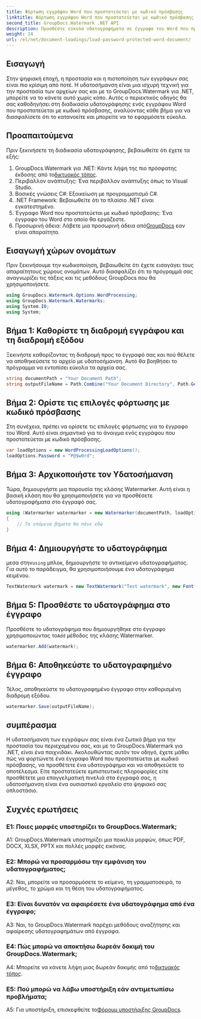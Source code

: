 ```yaml
---
title: Φόρτωση εγγράφου Word που προστατεύεται με κωδικό πρόσβασης
linktitle: Φόρτωση εγγράφου Word που προστατεύεται με κωδικό πρόσβασης
second_title: GroupDocs.Watermark .NET API
description: Προσθέστε εύκολα υδατογραφήματα σε έγγραφα του Word που προστατεύονται με κωδικό πρόσβασης χρησιμοποιώντας το GroupDocs.Watermark για .NET με τον αναλυτικό οδηγό μας βήμα προς βήμα.
weight: 14
url: /el/net/document-loadings/load-password-protected-word-document/
---
```

## Εισαγωγή
Στην ψηφιακή εποχή, η προστασία και η πιστοποίηση των εγγράφων σας είναι πιο κρίσιμη από ποτέ. Η υδατοσήμανση είναι μια ισχυρή τεχνική για την προστασία των αρχείων σας και με το GroupDocs.Watermark για .NET, μπορείτε να το κάνετε αυτό χωρίς κόπο. Αυτός ο περιεκτικός οδηγός θα σας καθοδηγήσει στη διαδικασία υδατογράφησης ενός εγγράφου Word που προστατεύεται με κωδικό πρόσβασης, αναλύοντας κάθε βήμα για να διασφαλίσετε ότι το κατανοείτε και μπορείτε να το εφαρμόσετε εύκολα.
## Προαπαιτούμενα
Πριν ξεκινήσετε τη διαδικασία υδατογράφησης, βεβαιωθείτε ότι έχετε τα εξής:
1.  GroupDocs.Watermark για .NET: Κάντε λήψη της πιο πρόσφατης έκδοσης από το[δικτυακός τόπος](https://releases.groupdocs.com/Watermark/net/).
2. Περιβάλλον ανάπτυξης: Ένα περιβάλλον ανάπτυξης όπως το Visual Studio.
3. Βασικές γνώσεις C#: Εξοικείωση με προγραμματισμό C#.
4. .NET Framework: Βεβαιωθείτε ότι το πλαίσιο .NET είναι εγκατεστημένο.
5. Έγγραφο Word που προστατεύεται με κωδικό πρόσβασης: Ένα έγγραφο του Word στο οποίο θα εργάζεστε.
6.  Προσωρινή άδεια: Λάβετε μια προσωρινή άδεια από[GroupDocs](https://purchase.groupdocs.com/temporary-license/) εαν είναι απαραίτητο.
## Εισαγωγή χώρων ονομάτων
Πριν ξεκινήσουμε την κωδικοποίηση, βεβαιωθείτε ότι έχετε εισαγάγει τους απαραίτητους χώρους ονομάτων. Αυτό διασφαλίζει ότι το πρόγραμμά σας αναγνωρίζει τις τάξεις και τις μεθόδους GroupDocs που θα χρησιμοποιήσετε.
```csharp
using GroupDocs.Watermark.Options.WordProcessing;
using GroupDocs.Watermark.Watermarks;
using System.IO;
using System;
```
## Βήμα 1: Καθορίστε τη διαδρομή εγγράφου και τη διαδρομή εξόδου
Ξεκινήστε καθορίζοντας τη διαδρομή προς το έγγραφό σας και πού θέλετε να αποθηκεύσετε το αρχείο με υδατοσήμανση. Αυτό θα βοηθήσει το πρόγραμμα να εντοπίσει εύκολα τα αρχεία σας.
```csharp
string documentPath = "Your Document Path";
string outputFileName = Path.Combine("Your Document Directory", Path.GetFileName(documentPath));
```
## Βήμα 2: Ορίστε τις επιλογές φόρτωσης με κωδικό πρόσβασης
Στη συνέχεια, πρέπει να ορίσετε τις επιλογές φόρτωσης για το έγγραφο του Word. Αυτό είναι σημαντικό για το άνοιγμα ενός εγγράφου που προστατεύεται με κωδικό πρόσβασης.
```csharp
var loadOptions = new WordProcessingLoadOptions();
loadOptions.Password = "P@$w0rd";
```
## Βήμα 3: Αρχικοποιήστε τον Υδατοσήμανση
Τώρα, δημιουργήστε μια παρουσία της κλάσης Watermarker. Αυτή είναι η βασική κλάση που θα χρησιμοποιήσετε για να προσθέσετε υδατογραφήματα στο έγγραφό σας.
```csharp
using (Watermarker watermarker = new Watermarker(documentPath, loadOptions))
{
    // Τα επόμενα βήματα θα πάνε εδώ
}
```
## Βήμα 4: Δημιουργήστε το υδατογράφημα
 μεσα στην`using` μπλοκ, δημιουργήστε το αντικείμενο υδατογραφήματος. Για αυτό το παράδειγμα, θα χρησιμοποιήσουμε ένα υδατογράφημα κειμένου.
```csharp
TextWatermark watermark = new TextWatermark("Test watermark", new Font("Arial", 12));
```
## Βήμα 5: Προσθέστε το υδατογράφημα στο έγγραφο
Προσθέστε το υδατογράφημα που δημιουργήθηκε στο έγγραφο χρησιμοποιώντας το`Add` μέθοδος της κλάσης Watermarker.
```csharp
watermarker.Add(watermark);
```
## Βήμα 6: Αποθηκεύστε το υδατογραφημένο έγγραφο
Τέλος, αποθηκεύστε το υδατογραφημένο έγγραφο στην καθορισμένη διαδρομή εξόδου.
```csharp
watermarker.Save(outputFileName);
```
## συμπέρασμα
Η υδατοσήμανση των εγγράφων σας είναι ένα ζωτικό βήμα για την προστασία του περιεχομένου σας, και με το GroupDocs.Watermark για .NET, είναι ένα παιχνιδάκι. Ακολουθώντας αυτόν τον οδηγό, έχετε μάθει πώς να φορτώνετε ένα έγγραφο Word που προστατεύεται με κωδικό πρόσβασης, να προσθέτετε ένα υδατογράφημα και να αποθηκεύετε το αποτέλεσμα. Είτε προστατεύετε εμπιστευτικές πληροφορίες είτε προσθέτετε μια επαγγελματική πινελιά στα έγγραφά σας, η υδατοσήμανση είναι ένα ουσιαστικό εργαλείο στο ψηφιακό σας οπλοστάσιο.
## Συχνές ερωτήσεις
### Ε1: Ποιες μορφές υποστηρίζει το GroupDocs.Watermark;
A1: GroupDocs.Watermark υποστηρίζει μια ποικιλία μορφών, όπως PDF, DOCX, XLSX, PPTX και πολλές μορφές εικόνας.
### Ε2: Μπορώ να προσαρμόσω την εμφάνιση του υδατογραφήματος;
A2: Ναι, μπορείτε να προσαρμόσετε το κείμενο, τη γραμματοσειρά, το μέγεθος, το χρώμα και τη θέση του υδατογραφήματος.
### Ε3: Είναι δυνατόν να αφαιρέσετε ένα υδατογράφημα από ένα έγγραφο;
A3: Ναι, το GroupDocs.Watermark παρέχει μεθόδους αναζήτησης και αφαίρεσης υδατογραφημάτων από έγγραφα.
### Ε4: Πώς μπορώ να αποκτήσω δωρεάν δοκιμή του GroupDocs.Watermark;
 A4: Μπορείτε να κάνετε λήψη μιας δωρεάν δοκιμής από το[δικτυακός τόπος](https://releases.groupdocs.com/).
### Ε5: Πού μπορώ να λάβω υποστήριξη εάν αντιμετωπίσω προβλήματα;
 A5: Για υποστήριξη, επισκεφθείτε το[Φόρουμ υποστήριξης GroupDocs](https://forum.groupdocs.com/c/watermark/19).